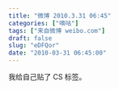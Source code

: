 ```yaml
---
title: "微博 2010.3.31 06:45"
categories: ["嘀咕"]
tags: ["来自微博 weibo.com"]
draft: false
slug: "eDFQor"
date: "2010-03-31 06:45:00"
---
```


<p>我给自己贴了 CS 标签。 ​​​​</p>
